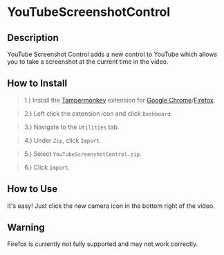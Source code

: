 # YouTubeScreenshotControl

## Description

YouTube Screenshot Control adds a new control to YouTube which allows you to take a screenshot at the current time in the video.

## How to Install

> 1.) Install the [Tampermonkey](https://tampermonkey.net/) extension for [Google Chrome](https://chrome.google.com/webstore/detail/tampermonkey/dhdgffkkebhmkfjojejmpbldmpobfkfo)/[Firefox](https://addons.mozilla.org/en-US/firefox/addon/tampermonkey/).

> 2.) Left click the extension icon and click `Dashboard`.

> 3.) Navigate to the `Utilities` tab.

> 4.) Under `Zip`, click `Import`.

> 5.) Select `YouTubeScreenshotControl.zip`.

> 6.) Click `Import`.

## How to Use

It's easy! Just click the new camera icon in the bottom right of the video.

## Warning

Firefox is currently not fully supported and may not work correctly.
